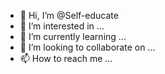 - 👋 Hi, I’m @Self-educate
- 👀 I’m interested in ...
- 🌱 I’m currently learning ...
- 💞️ I’m looking to collaborate on ...
- 📫 How to reach me ...

<!---
Self-educate/Self-educate is a ✨ special ✨ repository because its `README.md` (this file) appears on your GitHub profile.
You can click the Preview link to take a look at your changes.
--->

